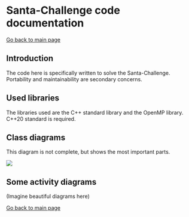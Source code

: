 # Santa-Challenge code documentation

<a href="../../index.html">Go back to main page</a>

## Introduction

The code here is specifically written to solve the Santa-Challenge. Portability and maintainability are secondary concerns.

## Used libraries
The libraries used are the C++ standard library and the OpenMP library. C++20 standard is required.


## Class diagrams

This diagram is not complete, but shows the most important parts.

![](../../figures/santa-challenge.png)


## Some activity diagrams
(Imagine beautiful diagrams here)


<a href="../../index.html">Go back to main page</a>